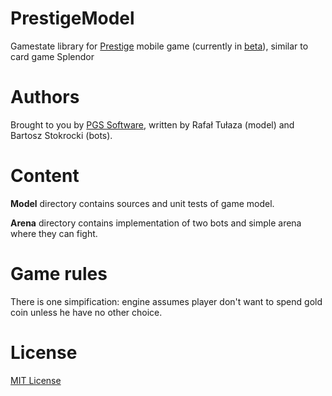 # PrestigeModel
Gamestate library for [Prestige](https://play.google.com/store/apps/details?id=com.pgssoft.prestige.app) mobile game (currently in [beta](https://plus.google.com/communities/113212115471144267812)), similar to card game Splendor

Authors
====
Brought to you by [PGS Software](http://www.pgs-soft.com), written by Rafał Tułaza (model) and Bartosz Stokrocki (bots).


Content
====
**Model** directory contains sources and unit tests of game model.

**Arena** directory contains implementation of two bots and simple arena where they can fight.

Game rules
====
There is one simpification: engine assumes player don't want to spend gold coin unless he have no other choice.

License
====
[MIT License](https://github.com/PGSSoft/PrestigeModel/blob/master/LICENSE)
